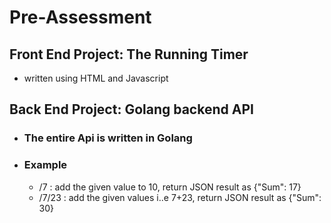 # Pre-Assessment

## Front End Project: The Running Timer
  - written using HTML and Javascript
## Back End Project: Golang backend API 
- ###   The entire Api is written in Golang
- ### Example
  - /7 : add the given value to 10, return JSON result as {"Sum": 17}
  - /7/23 : add the given values i..e 7+23, return JSON result as {"Sum": 30}